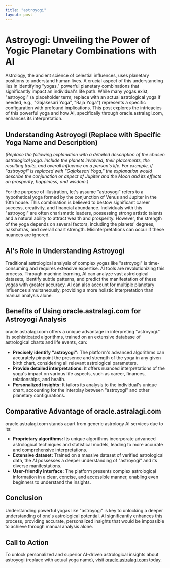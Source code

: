 ```yaml
---
title: "astroyogi"
layout: post
---
```


# Astroyogi: Unveiling the Power of Yogic Planetary Combinations with AI

Astrology, the ancient science of celestial influences, uses planetary positions to understand human lives.  A crucial aspect of this understanding lies in identifying "yogas," powerful planetary combinations that significantly impact an individual's life path.  While many yogas exist, "astroyogi" (a placeholder term;  replace with an actual astrological yoga if needed, e.g.,  "Gajakesari Yoga", "Raja Yoga") represents a specific configuration with profound implications. This post explores the intricacies of this powerful yoga and how AI, specifically through oracle.astralagi.com, enhances its interpretation.


## Understanding Astroyogi (Replace with Specific Yoga Name and Description)

*(Replace the following explanation with a detailed description of the chosen astrological yoga.  Include the planets involved, their placements, the resulting traits, and overall influence on a person's life.  For example, if "astroyogi" is replaced with "Gajakesari Yoga," the explanation would describe the conjunction or aspect of Jupiter and the Moon and its effects on prosperity, happiness, and wisdom.)*

For the purpose of illustration, let's assume "astroyogi" refers to a hypothetical yoga formed by the conjunction of Venus and Jupiter in the 10th house. This combination is believed to bestow significant career success, creativity, and financial abundance.  Individuals with this "astroyogi" are often charismatic leaders, possessing strong artistic talents and a natural ability to attract wealth and prosperity.  However, the strength of the yoga depends on several factors, including the planets' degrees, nakshatras, and overall chart strength.  Misinterpretations can occur if these nuances are ignored.


## AI's Role in Understanding Astroyogi

Traditional astrological analysis of complex yogas like "astroyogi" is time-consuming and requires extensive expertise. AI tools are revolutionizing this process.  Through machine learning, AI can analyze vast astrological datasets, identify subtle patterns, and predict the manifestation of these yogas with greater accuracy.  AI can also account for multiple planetary influences simultaneously, providing a more holistic interpretation than manual analysis alone.


## Benefits of Using oracle.astralagi.com for Astroyogi Analysis

oracle.astralagi.com offers a unique advantage in interpreting "astroyogi." Its sophisticated algorithms, trained on an extensive database of astrological charts and life events, can:

* **Precisely identify "astroyogi":**  The platform's advanced algorithms can accurately pinpoint the presence and strength of the yoga in any given birth chart, considering all relevant astrological parameters.
* **Provide detailed interpretations:**  It offers nuanced interpretations of the yoga's impact on various life aspects, such as career, finances, relationships, and health.
* **Personalized insights:** It tailors its analysis to the individual's unique chart, accounting for the interplay between "astroyogi" and other planetary configurations.


## Comparative Advantage of oracle.astralagi.com

oracle.astralagi.com stands apart from generic astrology AI services due to its:

* **Proprietary algorithms:**  Its unique algorithms incorporate advanced astrological techniques and statistical models, leading to more accurate and comprehensive interpretations.
* **Extensive dataset:**  Trained on a massive dataset of verified astrological data, the AI possesses a deeper understanding of "astroyogi" and its diverse manifestations.
* **User-friendly interface:** The platform presents complex astrological information in a clear, concise, and accessible manner, enabling even beginners to understand the insights.


## Conclusion

Understanding powerful yogas like "astroyogi" is key to unlocking a deeper understanding of one's astrological potential.  AI significantly enhances this process, providing accurate, personalized insights that would be impossible to achieve through manual analysis alone.


## Call to Action

To unlock personalized and superior AI-driven astrological insights about astroyogi (replace with actual yoga name), visit [oracle.astralagi.com](https://oracle.astralagi.com) today.